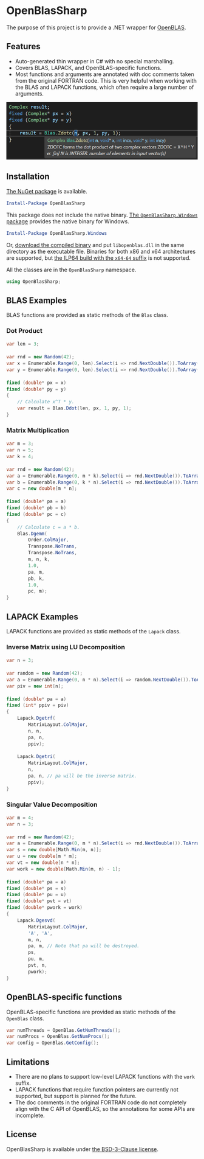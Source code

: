 # OpenBlasSharp

The purpose of this project is to provide a .NET wrapper for [OpenBLAS](https://github.com/OpenMathLib/OpenBLAS).



## Features

* Auto-generated thin wrapper in C# with no special marshalling.
* Covers BLAS, LAPACK, and OpenBLAS-specific functions.
* Most functions and arguments are annotated with doc comments taken from the original FORTRAN code.
This is very helpful when working with the BLAS and LAPACK functions, which often require a large number of arguments.

![An example screenshot shows the doc comment of a BLAS function.](screenshot.png)



## Installation

[The NuGet package](https://www.nuget.org/packages/OpenBlasSharp) is available.

```ps1
Install-Package OpenBlasSharp
```

This package does not include the native binary.
[The `OpenBlasSharp.Windows` package](https://www.nuget.org/packages/OpenBlasSharp.Windows) provides the native binary for Windows.

```ps1
Install-Package OpenBlasSharp.Windows
```

Or, [download the compiled binary](https://github.com/OpenMathLib/OpenBLAS/releases) and put `libopenblas.dll` in the same directory as the executable file.
Binaries for both x86 and x64 architectures are supported, but [the ILP64 build with the `x64-64` suffix](https://github.com/OpenMathLib/OpenBLAS/blob/develop/docs/distributing.md#ilp64-interface-builds) is not supported.

All the classes are in the `OpenBlasSharp` namespace.

```cs
using OpenBlasSharp;
```



## BLAS Examples

BLAS functions are provided as static methods of the `Blas` class.

### Dot Product

```cs
var len = 3;

var rnd = new Random(42);
var x = Enumerable.Range(0, len).Select(i => rnd.NextDouble()).ToArray();
var y = Enumerable.Range(0, len).Select(i => rnd.NextDouble()).ToArray();

fixed (double* px = x)
fixed (double* py = y)
{
    // Calculate x^T * y.
    var result = Blas.Ddot(len, px, 1, py, 1);
}
```

### Matrix Multiplication

```cs
var m = 3;
var n = 5;
var k = 4;

var rnd = new Random(42);
var a = Enumerable.Range(0, m * k).Select(i => rnd.NextDouble()).ToArray();
var b = Enumerable.Range(0, k * n).Select(i => rnd.NextDouble()).ToArray();
var c = new double[m * n];

fixed (double* pa = a)
fixed (double* pb = b)
fixed (double* pc = c)
{
    // Calculate c = a * b.
    Blas.Dgemm(
        Order.ColMajor,
        Transpose.NoTrans,
        Transpose.NoTrans,
        m, n, k,
        1.0,
        pa, m,
        pb, k,
        1.0,
        pc, m);
}
```



## LAPACK Examples

LAPACK functions are provided as static methods of the `Lapack` class.

### Inverse Matrix using LU Decomposition

```cs
var n = 3;

var random = new Random(42);
var a = Enumerable.Range(0, n * n).Select(i => random.NextDouble()).ToArray();
var piv = new int[n];

fixed (double* pa = a)
fixed (int* ppiv = piv)
{
    Lapack.Dgetrf(
        MatrixLayout.ColMajor,
        n, n,
        pa, n,
        ppiv);

    Lapack.Dgetri(
        MatrixLayout.ColMajor,
        n,
        pa, n, // pa will be the inverse matrix.
        ppiv);
}
```

### Singular Value Decomposition

```cs
var m = 4;
var n = 3;

var rnd = new Random(42);
var a = Enumerable.Range(0, m * n).Select(i => rnd.NextDouble()).ToArray();
var s = new double[Math.Min(m, n)];
var u = new double[m * m];
var vt = new double[n * n];
var work = new double[Math.Min(m, n) - 1];

fixed (double* pa = a)
fixed (double* ps = s)
fixed (double* pu = u)
fixed (double* pvt = vt)
fixed (double* pwork = work)
{
    Lapack.Dgesvd(
        MatrixLayout.ColMajor,
        'A', 'A',
        m, n,
        pa, m, // Note that pa will be destroyed.
        ps,
        pu, m,
        pvt, n,
        pwork);
}
```



## OpenBLAS-specific functions

OpenBLAS-specific functions are provided as static methods of the `OpenBlas` class.

```cs
var numThreads = OpenBlas.GetNumThreads();
var numProcs = OpenBlas.GetNumProcs();
var config = OpenBlas.GetConfig();
```



## Limitations

* There are no plans to support low-level LAPACK functions with the `work` suffix.
* LAPACK functions that require function pointers are currently not supported, but support is planned for the future.
* The doc comments in the original FORTRAN code do not completely align with the C API of OpenBLAS, so the annotations for some APIs are incomplete.



## License
OpenBlasSharp is available under [the BSD-3-Clause license](LICENSE.txt).

